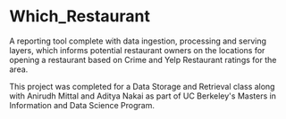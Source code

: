 # Which_Restaurant
A reporting tool complete with data ingestion, processing and serving layers, which informs potential restaurant owners on the locations for opening a restaurant based on Crime and Yelp Restaurant ratings for the area.

This project was completed for a Data Storage and Retrieval class along with Anirudh Mittal and Aditya Nakai as part of UC Berkeley's Masters in Information and Data Science Program.
